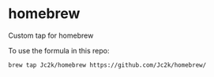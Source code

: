 # homebrew
Custom tap for homebrew

To use the formula in this repo:

    brew tap Jc2k/homebrew https://github.com/Jc2k/homebrew/
